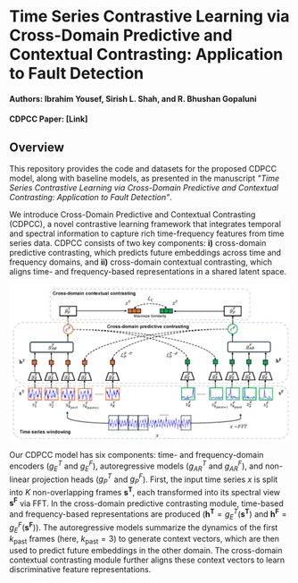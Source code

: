 # Time Series Contrastive Learning via Cross-Domain Predictive and Contextual Contrasting: Application to Fault Detection

#### Authors: Ibrahim Yousef, Sirish L. Shah, and R. Bhushan Gopaluni

#### CDPCC Paper: [Link]

## Overview 

This repository provides the code and datasets for the proposed CDPCC model, along with baseline models, as presented in the manuscript *"Time Series Contrastive Learning via Cross-Domain Predictive and Contextual Contrasting: Application to Fault Detection"*.

We introduce Cross-Domain Predictive and Contextual Contrasting (CDPCC), a novel contrastive learning framework that integrates temporal and spectral information to capture rich time-frequency features from time series data. CDPCC consists of two key components: **i)** cross-domain predictive contrasting, which predicts future embeddings across time and frequency domains, and **ii)** cross-domain contextual contrasting, which aligns time- and frequency-based representations in a shared latent space.

<p align="center">
    <img src="images/CDPCC_Figure.png" width="1000" align="center">
</p>

Our CDPCC model has six components: time- and frequency-domain encoders ($g_E^T$ and $g_E^F$), autoregressive models ($g_{AR}^T$ and $g_{AR}^F$), and non-linear projection heads ($g_P^T$ and $g_P^F$). First, the input time series $x$ is split into $K$ non-overlapping frames $\mathbf{s^T}$, each transformed into its spectral view $\mathbf{s^F}$ via FFT. In the cross-domain predictive contrasting module, time-based and frequency-based representations are produced ($\mathbf{h^T} = g_E^T(\mathbf{s^T})$ and $\mathbf{h^F} = g_E^F(\mathbf{s^F})$). The autoregressive models summarize the dynamics of the first $k_{\text{past}}$ frames (here, $k_{\text{past}} = 3$) to generate context vectors, which are then used to predict future embeddings in the other domain. The cross-domain contextual contrasting module further aligns these context vectors to learn discriminative feature representations. 
